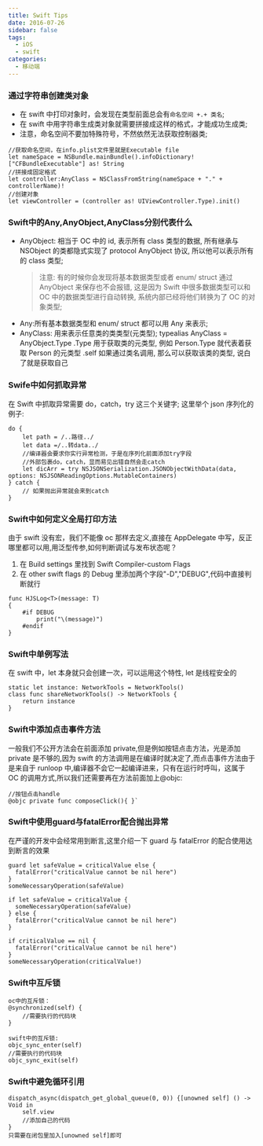 ```yaml
---
title: Swift Tips
date: 2016-07-26
sidebar: false
tags:
  - iOS
  - swift
categories:
  - 移动端
---
```


### 通过字符串创建类对象

- 在 swift 中打印对象时，会发现在类型前面总会有`命名空间 +.+ 类名`;
- 在 swift 中用字符串生成类对象就需要拼接成这样的格式，才能成功生成类;
- 注意，命名空间不要加特殊符号，不然依然无法获取控制器类;

```
//获取命名空间，在info.plist文件里就是Executable file
let nameSpace = NSBundle.mainBundle().infoDictionary!["CFBundleExecutable"] as! String
//拼接成固定格式
let controller:AnyClass = NSClassFromString(nameSpace + "." + controllerName)!
//创建对象
let viewController = (controller as! UIViewController.Type).init()
```

### Swift中的Any,AnyObject,AnyClass分别代表什么

- AnyObject: 相当于 OC 中的 id, 表示所有 class 类型的数据, 所有继承与 NSObject 的类都隐式实现了 protocol AnyObject 协议, 所以他可以表示所有的 class 类型;
  > 注意: 有的时候你会发现将基本数据类型或者 enum/ struct 通过 AnyObject 来保存也不会报错, 这是因为 Swift 中很多数据类型可以和 OC 中的数据类型进行自动转换, 系统内部已经将他们转换为了 OC 的对象类型;
- Any:所有基本数据类型和 enum/ struct 都可以用 Any 来表示;
- AnyClass: 用来表示任意类的类类型(元类型);
  typealias AnyClass = AnyObject.Type .Type 用于获取类的元类型, 例如 Person.Type 就代表着获取 Person 的元类型 .self 如果通过类名调用, 那么可以获取该类的类型, 说白了就是获取自己

### Swife中如何抓取异常

在 Swift 中抓取异常需要 do，catch，try 这三个关键字;
这里举个 json 序列化的例子:

```
do {
    let path = /..路径../
    let data =/..转data../
    //编译器会要求你实行异常检测，于是在序列化前面添加try字段
    //外部包裹do，catch，显而易见出错自然会走catch
    let dicArr = try NSJSONSerialization.JSONObjectWithData(data, options: NSJSONReadingOptions.MutableContainers)
} catch {
    // 如果抛出异常就会来到catch
}
```

### Swift中如何定义全局打印方法

由于 swift 没有宏，我们不能像 oc 那样去定义,直接在 AppDelegate 中写，反正哪里都可以用,用泛型传参,如何判断调试与发布状态呢？

1. 在 Build settings 里找到 Swift Compiler-custom Flags
2. 在 other swift flags 的 Debug 里添加两个字段"-D","DEBUG",代码中直接判断就行

```
func HJSLog<T>(message: T)
{
    #if DEBUG
        print("\(message)")
    #endif
}
```

### Swift中单例写法

在 swift 中，let 本身就只会创建一次，可以运用这个特性, let 是线程安全的

```
static let instance: NetworkTools = NetworkTools()
class func shareNetworkTools() -> NetworkTools {
    return instance
}
```

### Swift中添加点击事件方法

一般我们不公开方法会在前面添加 private,但是例如按钮点击方法，光是添加 private 是不够的,因为 swift 的方法调用是在编译时就决定了,而点击事件方法由于是来自于 runloop 中,编译器不会它一起编译进来，只有在运行时呼叫，这属于 OC 的调用方式,所以我们还需要再在方法前面加上@objc:

```
//按钮点击handle
@objc private func composeClick(){ }`
```

### Swift中使用guard与fatalError配合抛出异常

在严谨的开发中会经常用到断言,这里介绍一下 guard 与 fatalError 的配合使用达到断言的效果

```
guard let safeValue = criticalValue else {
  fatalError("criticalValue cannot be nil here")
}
someNecessaryOperation(safeValue)

if let safeValue = criticalValue {
  someNecessaryOperation(safeValue)
} else {
  fatalError("criticalValue cannot be nil here")
}

if criticalValue == nil {
  fatalError("criticalValue cannot be nil here")
}
someNecessaryOperation(criticalValue!)
```

### Swift中互斥锁

```
oc中的互斥锁：
@synchronized(self) {
    //需要执行的代码块
}

swift中的互斥锁:
objc_sync_enter(self)
//需要执行的代码块
objc_sync_exit(self)
```

### Swift中避免循环引用

```
dispatch_async(dispatch_get_global_queue(0, 0)) {[unowned self] () -> Void in
    self.view
    //添加自己的代码
}
只需要在闭包里加入[unowned self]即可
```
